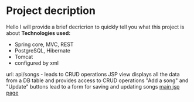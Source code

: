 # Project decription

Hello
I will provide a brief decricrion to quickly tell you what this project is about
**Technologies used:**

 - Spring core, MVC, REST
 - PostgreSQL, Hibernate
 - Tomcat
 - configured by xml
 
 
 url: api/songs - leads to CRUD operations
 JSP view displays all the data from a DB table and provides access to CRUD operations
 "Add a song" and "Update" buttons lead to a form for saving and updating songs
 [main jsp page](https://github.com/pinegink/SpringMVC-Hibernate-REST_API/blob/master/ListSongs.jpg)
